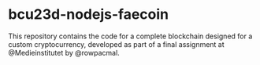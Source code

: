 # bcu23d-nodejs-faecoin
This repository contains the code for a complete blockchain designed for a custom cryptocurrency, developed as part of a final assignment at @Medieinstitutet by @rowpacmal.
